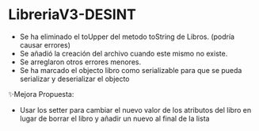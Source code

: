 # LibreriaV3-DESINT


- Se ha eliminado el toUpper del metodo toString de Libros. (podría causar errores)
- Se añadió la creación del archivo cuando este mismo no existe.
- Se arreglaron otros errores menores.
- Se ha marcado el objecto libro como serializable para que se pueda serializar y deserializar el objecto

✨Mejora Propuesta:
- Usar los setter para cambiar el nuevo valor de los atributos del libro en lugar de borrar el libro y añadir un nuevo al final de la lista

